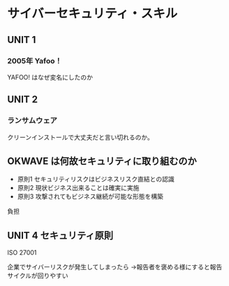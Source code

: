 サイバーセキュリティ・スキル
===

UNIT 1
---

### 2005年 Yafoo！

YAFOO! はなぜ変名にしたのか

UNIT 2
---

### ランサムウェア

クリーンインストールで大丈夫だと言い切れるのか。

OKWAVE は何故セキュリティに取り組むのか
---

+ 原則1 セキュリティリスクはビジネスリスク直結との認識
+ 原則2 現状ビジネス出来ることは確実に実施
+ 原則3 攻撃されてもビジネス継続が可能な形態を構築

負担

UNIT 4 セキュリティ原則
---

ISO 27001

企業でサイバーリスクが発生してしまったら
→報告者を褒める様にすると報告サイクルが回りやすい

